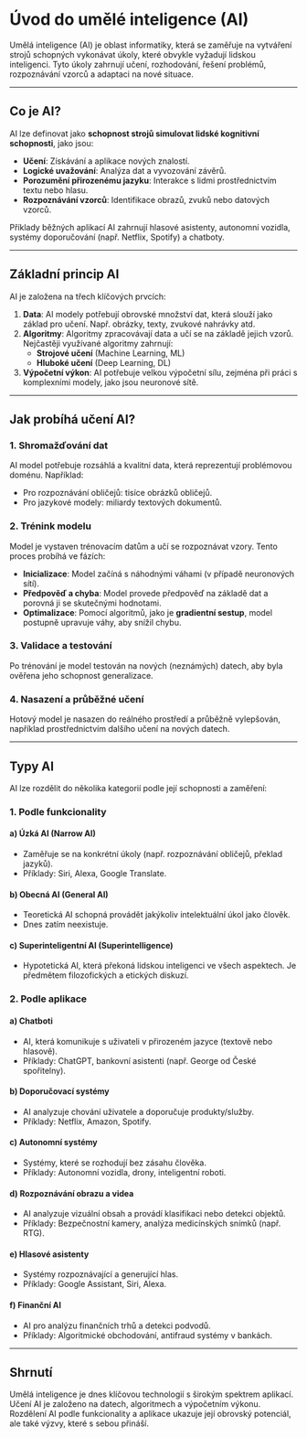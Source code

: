 # Úvod do umělé inteligence (AI)

Umělá inteligence (AI) je oblast informatiky, která se zaměřuje na vytváření strojů schopných vykonávat úkoly, které obvykle vyžadují lidskou inteligenci. Tyto úkoly zahrnují učení, rozhodování, řešení problémů, rozpoznávání vzorců a adaptaci na nové situace.

---

## Co je AI?

AI lze definovat jako **schopnost strojů simulovat lidské kognitivní schopnosti**, jako jsou:
- **Učení**: Získávání a aplikace nových znalostí.
- **Logické uvažování**: Analýza dat a vyvozování závěrů.
- **Porozumění přirozenému jazyku**: Interakce s lidmi prostřednictvím textu nebo hlasu.
- **Rozpoznávání vzorců**: Identifikace obrazů, zvuků nebo datových vzorců.

Příklady běžných aplikací AI zahrnují hlasové asistenty, autonomní vozidla, systémy doporučování (např. Netflix, Spotify) a chatboty.

---

## Základní princip AI

AI je založena na třech klíčových prvcích:
1. **Data**: AI modely potřebují obrovské množství dat, která slouží jako základ pro učení. Např. obrázky, texty, zvukové nahrávky atd.
2. **Algoritmy**: Algoritmy zpracovávají data a učí se na základě jejich vzorů. Nejčastěji využívané algoritmy zahrnují:
   - **Strojové učení** (Machine Learning, ML)
   - **Hluboké učení** (Deep Learning, DL)
3. **Výpočetní výkon**: AI potřebuje velkou výpočetní sílu, zejména při práci s komplexními modely, jako jsou neuronové sítě.

---

## Jak probíhá učení AI?

### 1. **Shromažďování dat**
AI model potřebuje rozsáhlá a kvalitní data, která reprezentují problémovou doménu. Například:
- Pro rozpoznávání obličejů: tisíce obrázků obličejů.
- Pro jazykové modely: miliardy textových dokumentů.

### 2. **Trénink modelu**
Model je vystaven trénovacím datům a učí se rozpoznávat vzory. Tento proces probíhá ve fázích:
- **Inicializace**: Model začíná s náhodnými váhami (v případě neuronových sítí).
- **Předpověď a chyba**: Model provede předpověď na základě dat a porovná ji se skutečnými hodnotami.
- **Optimalizace**: Pomocí algoritmů, jako je **gradientní sestup**, model postupně upravuje váhy, aby snížil chybu.

### 3. **Validace a testování**
Po trénování je model testován na nových (neznámých) datech, aby byla ověřena jeho schopnost generalizace.

### 4. **Nasazení a průběžné učení**
Hotový model je nasazen do reálného prostředí a průběžně vylepšován, například prostřednictvím dalšího učení na nových datech.

---

## Typy AI

AI lze rozdělit do několika kategorií podle její schopnosti a zaměření:

### 1. **Podle funkcionality**
#### a) **Úzká AI (Narrow AI)**
- Zaměřuje se na konkrétní úkoly (např. rozpoznávání obličejů, překlad jazyků).
- Příklady: Siri, Alexa, Google Translate.

#### b) **Obecná AI (General AI)**
- Teoretická AI schopná provádět jakýkoliv intelektuální úkol jako člověk.
- Dnes zatím neexistuje.

#### c) **Superinteligentní AI (Superintelligence)**
- Hypotetická AI, která překoná lidskou inteligenci ve všech aspektech. Je předmětem filozofických a etických diskuzí.

### 2. **Podle aplikace**
#### a) **Chatboti**
- AI, která komunikuje s uživateli v přirozeném jazyce (textově nebo hlasově).
- Příklady: ChatGPT, bankovní asistenti (např. George od České spořitelny).

#### b) **Doporučovací systémy**
- AI analyzuje chování uživatele a doporučuje produkty/služby.
- Příklady: Netflix, Amazon, Spotify.

#### c) **Autonomní systémy**
- Systémy, které se rozhodují bez zásahu člověka.
- Příklady: Autonomní vozidla, drony, inteligentní roboti.

#### d) **Rozpoznávání obrazu a videa**
- AI analyzuje vizuální obsah a provádí klasifikaci nebo detekci objektů.
- Příklady: Bezpečnostní kamery, analýza medicínských snímků (např. RTG).

#### e) **Hlasové asistenty**
- Systémy rozpoznávající a generující hlas.
- Příklady: Google Assistant, Siri, Alexa.

#### f) **Finanční AI**
- AI pro analýzu finančních trhů a detekci podvodů.
- Příklady: Algoritmické obchodování, antifraud systémy v bankách.

---

## Shrnutí

Umělá inteligence je dnes klíčovou technologií s širokým spektrem aplikací. Učení AI je založeno na datech, algoritmech a výpočetním výkonu. Rozdělení AI podle funkcionality a aplikace ukazuje její obrovský potenciál, ale také výzvy, které s sebou přináší.